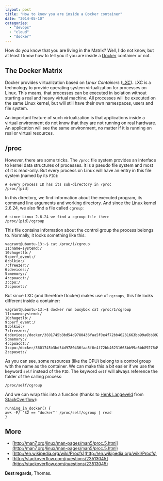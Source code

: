 ```yaml
---
layout: post
title: "How to know you are inside a Docker container"
date: "2014-05-10"
categories: 
  - "devops"
  - "cloud"
  - "docker"
---
```


How do you know that you are living in the Matrix? 
Well, I do not know, but at least I know how to tell you if you are inside a [Docker](https://www.docker.com/) container or not.

## The Docker Matrix

Docker provides virtualization based on _Linux Containers_ ([LXC](https://linuxcontainers.org/)). 
LXC is a technology to provide operating system virtualization for processes on Linux. 
This means, that processes can be executed in isolation without starting a real and heavy virtual machine. 
All processes will be executed on the same Linux kernel, but will still have their own namespaces, users and file system.

An important feature of such virtualization is that applications inside a virtual environment do not know that they are not running on real hardware. 
An application will see the same environment, no matter if it is running on real or virtual resources.

## /proc

However, there are some tricks. 
The `/proc` file system provides an interface to kernel data structures of processes. 
It is a pseudo file system and most of it is read-only. 
But every process on Linux will have an entry in this file system (named by its `PID`):

```
# every process ID has its sub-directory in /proc
/proc/[pid]
```

In this directory, we find information about the executed program, its command line arguments and working directory. 
And since the Linux kernel 2.6.24, we also find a file called `cgroup`:

```
# since Linux 2.6.24 we find a cgroup file there
/proc/[pid]/cgroup
```

This file contains information about the control group the process belongs to. 
Normally, it looks something like this:

```
vagrant@ubuntu-13:~$ cat /proc/1/cgroup
11:name=systemd:/
10:hugetlb:/
9:perf_event:/
8:blkio:/
7:freezer:/
6:devices:/
5:memory:/
4:cpuacct:/
3:cpu:/
2:cpuset:/
```

But since LXC (and therefore Docker) makes use of `cgroups`, this file looks different inside a container:

```
vagrant@ubuntu-13:~$ docker run busybox cat /proc/1/cgroup
11:name=systemd:/
10:hugetlb:/
9:perf_event:/
8:blkio:/
7:freezer:/
6:devices:/docker/3601745b3bd54d9780436faa5f0e4f72bb46231663bb99a6bb892764917832c2
5:memory:/
4:cpuacct:/
3:cpu:/docker/3601745b3bd54d9780436faa5f0e4f72bb46231663bb99a6bb892764917832c2
2:cpuset:/
```

As you can see, some resources (like the CPU) belong to a control group with the name as the container. 
We can make this a bit easier if we use the keyword `self` instead of the `PID`. 
The keyword `self` will always reference the folder of the calling process:

```
/proc/self/cgroup
```

And we can wrap this into a function (thanks to [Henk Langeveld](http://hlangeveld.nl) from [StackOverflow](http://stackoverflow.com/questions/23513045)):

```
running_in_docker() {
awk -F/ '$2 == "docker"' /proc/self/cgroup | read
}
```

## More

- [http://man7.org/linux/man-pages/man5/proc.5.html](http://man7.org/linux/man-pages/man5/proc.5.html)
- [http://en.wikipedia.org/wiki/Procfs](http://en.wikipedia.org/wiki/Procfs)
- [http://stackoverflow.com/questions/23513045](http://stackoverflow.com/questions/23513045)

**Best regards,** Thomas.
